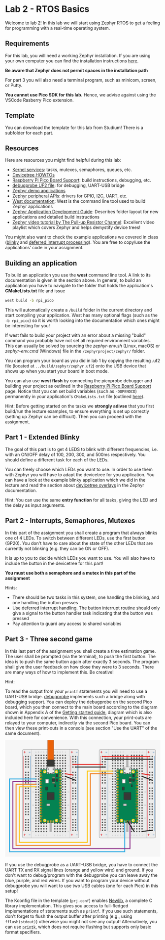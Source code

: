 # Lab 2 - RTOS Basics 

Welcome to lab 2! In this lab we will start using Zephyr RTOS to get a feeling for programming with a real-time operating system. 

## Requirements 

For this lab, you will need a working Zephyr installation.
If you are using your own computer you can find the installation instructions [here](https://docs.zephyrproject.org/latest/develop/getting_started/index.html).

**Be aware that Zephyr does not permit spaces in the installation path** 

For part 3 you will also need a terminal program, such as minicom, screen, or Putty.

**You cannot use Pico SDK for this lab.**
Hence, we advise against using the VSCode Rasberry Pico extension.

## Template 
 
You can download the template for this lab from Studium! There is a subfolder for each part. 

## Resources

Here are resources you might find helpful during this lab:

- [Kernel services](https://docs.zephyrproject.org/latest/kernel/services/index.html):  tasks, mutexes, semaphores, queues, etc. 
- [Devicetree HOWTOs](https://docs.zephyrproject.org/latest/build/dts/howtos.html#dt-howtos)
- [Raspberry Pi Pico Board Support](https://docs.zephyrproject.org/latest/boards/raspberrypi/rpi_pico/doc/index.html): build instructions, debugging, etc.
- [debugprobe UF2 file](https://www.raspberrypi.com/documentation/microcontrollers/pico-series.html#debugging-using-another-pico-series-device): for debugging, UART-USB bridge
- [Zephyr demo applications](https://github.com/zephyrproject-rtos/zephyr/tree/main/samples)
- [Zephyr peripheral APIs](https://docs.zephyrproject.org/latest/hardware/peripherals/index.html): drivers for GPIO, I2C, UART, etc. 
- [West documentation](https://docs.zephyrproject.org/latest/develop/west/index.html): West is the command line tool used to build Zephyr applications 
- [Zephyr Application Development Guide](https://docs.zephyrproject.org/latest/develop/application/index.html#building-an-application): Describes folder layout for new applications and detailed build instructions
- [Zephyr video tutorial by The Pull-up Resistor Channel](https://www.youtube.com/watch?v=Z_7y_4O7yTw&list=PLEQVp_6G_y4iFfemAbFsKw6tsGABarTwp): Excellent video playlist which covers Zephyr and helps demystify device trees!

You might also want to check the example applications we covered in class ([blinky][zephyr_blinky] and [deferred interrupt processing][zephyr_isr]).
You are free to copy/use the applications' code in your assignment.

<div style="page-break-before:always"></div>

## Building an application 

To build an application you use the **west** command line tool. A link to its documentation is given in the section above. In general, to build an application you have to navigate to the folder that holds the application's **CMakeLists.txt** file and issue 

```bash 
west build -b rpi_pico
``` 

This will automatically create a `/build` folder in the current directory and start compiling your application. West has many optional flags (such as the `-b rpi_pico`) so it is worth looking into the documentation which ones might be interesting for you! 

If west fails to build your project with an error about a missing "build" command you probably have not set all required environment variables. This can usually be solved by sourcing the *zephyr-env.sh* (Linux, macOS) or *zephyr-env.cmd* (Windows) file in the `/zephyrproject/zephyr/` folder. 

You can program your board as you did in lab 1 by copying the resulting .uf2 file (located at `../build/zephyr/zephyr.uf2`) onto the USB device that shows up when you start your board in boot mode. 

You can also use **west flash** by connecting the picoprobe debugger and building your project as outlined in the [Raspberry Pi Pico Board Support](https://docs.zephyrproject.org/latest/boards/raspberrypi/rpi_pico/doc/index.html) page.
Notice that you can set build variables (such as `-DOPENOCD`) permanently in your application's `CMakeLists.txt` file (outlined [here](https://docs.zephyrproject.org/latest/develop/west/build-flash-debug.html#permanent-cmake-arguments)).

Hint: Before getting started on the tasks we **strongly adivse** that you first build/run the lecture examples, to ensure everything is set up correctly (setting up Zephyr can be difficult).
Then you can proceed with the assignment.

## Part 1 - Extended Blinky

The goal of this part is to get 4 LEDS to blink with different frequencies, i.e. with an ON/OFF delay of 100, 200, 300, and 500ms respectively.
You should define a different task for each of the LEDs. 

You can freely choose which LEDs you want to use. In order to use them with Zephyr you will have to adapt the devicetree for you application.
You can have a look at the example blinky application which we did in the lecture and read the section about [devicetree overlays](https://docs.zephyrproject.org/latest/build/dts/howtos.html#set-devicetree-overlays) in the Zephyr documentation. 

Hint: You can use the same **entry function** for all tasks, giving the LED and the delay as input arguments.

## Part 2 - Interrupts, Semaphores, Mutexes

In this part of the assignment you shall create a program that always blinks one of 4 LEDs.
To switch between different LEDs, use the first button (GP20). You don't have to care about the state of the other LEDs that are currently not blinking (e.g. they can be ON or OFF).

It is up to you to decide which LEDs you want to use.
You will also have to include the button in the devicetree for this part!

**You must use both a semaphore and a mutex in this part of the assignment**

Hints:

- There should be two tasks in this system, one handling the blinking, and one handling the button presses 
- Use deferred interrupt handling. The button interrupt routine should only give a signal to the button handler task indicating that the button was pressed
- Pay attention to guard any access to shared variables 

## Part 3 - Three second game 

In this last part of the assignment you shall create a time estimation game. The user shall be prompted (via the terminal), to push the first button.
The idea is to push the same button again after exactly 3 seconds. 
The program shall give the user feedback on how close they were to 3 seconds. There are many ways of how to implement this. Be creative!

Hint: 

To read the output from your `printf` statements you will need to use a UART-USB bridge. 
[debugprobe](https://www.raspberrypi.com/documentation/microcontrollers/pico-series.html#debugging-using-another-pico-series-device) implements such a bridge along with debugging support.
You can deploy the debugprobe on the second Pico board, which you then connect to the main board according to the diagram shown in Appendix A of the [Getting started guide](https://datasheets.raspberrypi.com/pico/getting-started-with-pico.pdf), diagram which is also included here for convenience.
With this connection, your print-outs are relayed to your computer, indirectly via the second Pico board.
You can then view these print-outs in a console (see section "Use the UART" of the same document).

![Wiring between Pico A (left) and Pico B (right), configuring Pico A as a debugger/UART-USB bridge.](debug_setup.png)

If you use the debugprobe as a UART-USB bridge, you have to connect the UART TX and RX signal lines (orange and yellow wire) and ground.  If you don't want to debug/program with the debugprobe you can leave away the blue, purple, and red wires.
If you want to program your device without debugprobe you will want to use two USB cables (one for each Pico) in this setup!

The Kconfig file in the template (`prj.conf`) enables [Newlib](https://docs.zephyrproject.org/latest/develop/languages/c/newlib.html), a complete C library implementation.
This gives you access to full-fledged implementations of statements such as `printf`.
If you use such statements, don't forget to flush the output buffer after printing (e.g., using `fflush(stdout)`) otherwise you might not see any output!
Alternatively, you can use [`printk`](https://docs.zephyrproject.org/apidoc/latest/printk_8h.html), which does not require flushing but supports only basic format specifiers.

[zephyr_blinky]: https://github.com/uu-pes/zephyr_blinky_example
[zephyr_isr]: https://github.com/uu-pes/zephyr_deferred_interrupt_processing

